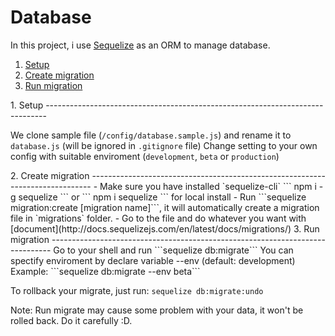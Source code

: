 # Database
In this project, i use [Sequelize](http://docs.sequelizejs.com/en/v3/) as an ORM to manage database.

1. [Setup](#setup)
2. [Create migration](#create_migration)
3. [Run migration](#run_migration)

<a name="setup"/>
1. Setup
------------------------------------------------------------------------------

We clone sample file (`/config/database.sample.js`) and rename it to `database.js` (will be ignored in `.gitignore` file)
Change setting to your own config with suitable enviroment (`development`, `beta` or `production`)

<a name="create_migration"/>
2. Create migration
------------------------------------------------------------------------------
- Make sure you have installed `sequelize-cli`
```
npm i -g sequelize
```
or 
```
npm i sequelize
``` 
for local install
- Run ```sequelize migration:create [migration name]```, it will automatically create a migration file in `migrations` folder.
- Go to the file and do whatever you want with [document](http://docs.sequelizejs.com/en/latest/docs/migrations/)

<a name="run_migration"/>
3. Run migration
------------------------------------------------------------------------------
Go to your shell and run ```sequelize db:migrate```
You can spectify enviroment by declare variable --env (default: development)
Example: 
```sequelize db:migrate --env beta```

To rollback your migrate, just run: ```sequelize db:migrate:undo```

Note: Run migrate may cause some problem with your data, it won't be rolled back. Do it carefully :D.

